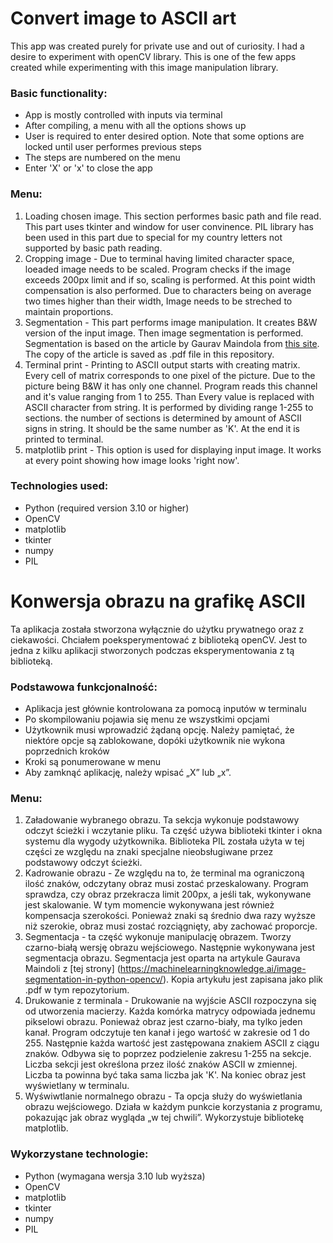 # Convert image to ASCII art

This app was created purely for private use and out of curiosity. I had a desire to experiment with openCV library. This is one of the few apps created while experimenting with this image manipulation library.

### Basic functionality:
* App is mostly controlled with inputs via terminal
* After compiling, a menu with all the options shows up
* User is required to enter desired option. Note that some options are locked until user performes previous steps
* The steps are numbered on the menu
* Enter 'X' or 'x' to close the app

### Menu:
1. Loading chosen image. This section performes basic path and file read. This part uses tkinter and window for user convinence. PIL library has been used in this part due to special for my country letters not supported by basic path reading.
2. Cropping image - Due to terminal having limited character space, loeaded image needs to be scaled. Program checks if the image exceeds 200px limit and if so, scaling is performed. At this point width compensation is also performed. Due to characters being on average two times higher than their width, Image needs to be streched to maintain proportions.
3. Segmentation - This part performs image manipulation. It creates B&W version of the input image. Then image segmentation is performed. Segmentation is based on the article by Gaurav Maindola from [this site](https://machinelearningknowledge.ai/image-segmentation-in-python-opencv/). The copy of the article is saved as .pdf file in this repository.
4. Terminal print - Printing to ASCII output starts with creating matrix. Every cell of matrix corresponds to one pixel of the picture. Due to the picture being B&W it has only one channel. Program reads this channel and it's value ranging from 1 to 255. Than Every value is replaced with ASCII character from string. It is performed by dividing range 1-255 to sections. the number of sections is determined by amount of ASCII signs in string. It should be the same number as 'K'. At the end it is printed to terminal.
5. matplotlib print - This option is used for displaying input image. It works at every point showing how image looks 'right now'. 

### Technologies used:
* Python (required version 3.10 or higher)
* OpenCV
* matplotlib
* tkinter
* numpy
* PIL

# Konwersja obrazu na grafikę ASCII

Ta aplikacja została stworzona wyłącznie do użytku prywatnego oraz z ciekawości. Chciałem poeksperymentować z biblioteką openCV. Jest to jedna z kilku aplikacji stworzonych podczas eksperymentowania z tą biblioteką.

### Podstawowa funkcjonalność:
* Aplikacja jest głównie kontrolowana za pomocą inputów w terminalu
* Po skompilowaniu pojawia się menu ze wszystkimi opcjami
* Użytkownik musi wprowadzić żądaną opcję. Należy pamiętać, że niektóre opcje są zablokowane, dopóki użytkownik nie wykona poprzednich kroków
* Kroki są ponumerowane w menu
* Aby zamknąć aplikację, należy wpisać „X” lub „x”.

### Menu:
1. Załadowanie wybranego obrazu. Ta sekcja wykonuje podstawowy odczyt ścieżki i wczytanie pliku. Ta część używa biblioteki tkinter i okna systemu dla wygody użytkownika. Biblioteka PIL została użyta w tej części ze względu na znaki specjalne nieobsługiwane przez podstawowy odczyt ścieżki.
2. Kadrowanie obrazu - Ze względu na to, że terminal ma ograniczoną ilość znaków, odczytany obraz musi zostać przeskalowany. Program sprawdza, czy obraz przekracza limit 200px, a jeśli tak, wykonywane jest skalowanie. W tym momencie wykonywana jest również kompensacja szerokości. Ponieważ znaki są średnio dwa razy wyższe niż szerokie, obraz musi zostać rozciągnięty, aby zachować proporcje.
3. Segmentacja - ta część wykonuje manipulację obrazem. Tworzy czarno-białą wersję obrazu wejściowego. Następnie wykonywana jest segmentacja obrazu. Segmentacja jest oparta na artykule Gaurava Maindoli z [tej strony] (https://machinelearningknowledge.ai/image-segmentation-in-python-opencv/). Kopia artykułu jest zapisana jako plik .pdf w tym repozytorium.
4. Drukowanie z terminala - Drukowanie na wyjście ASCII rozpoczyna się od utworzenia macierzy. Każda komórka matrycy odpowiada jednemu pikselowi obrazu. Ponieważ obraz jest czarno-biały, ma tylko jeden kanał. Program odczytuje ten kanał i jego wartość w zakresie od 1 do 255. Następnie każda wartość jest zastępowana znakiem ASCII z ciągu znaków. Odbywa się to poprzez podzielenie zakresu 1-255 na sekcje. Liczba sekcji jest określona przez ilość znaków ASCII w zmiennej. Liczba ta powinna być taka sama liczba jak 'K'. Na koniec obraz jest wyświetlany w terminalu.
5. Wyświwtlanie normalnego obrazu - Ta opcja służy do wyświetlania obrazu wejściowego. Działa w każdym punkcie korzystania z programu, pokazując jak obraz wygląda „w tej chwili”. Wykorzystuje bibliotekę matplotlib.

### Wykorzystane technologie:
* Python (wymagana wersja 3.10 lub wyższa)
* OpenCV
* matplotlib
* tkinter
* numpy
* PIL
